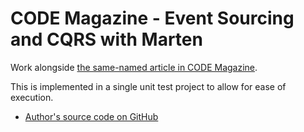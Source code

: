 # CODE Magazine - Event Sourcing and CQRS with Marten

Work alongside [the same-named article in CODE Magazine](https://www.codemag.com/Article/2209071/Event-Sourcing-and-CQRS-with-Marten).

This is implemented in a single unit test project to allow for ease of execution.

- [Author's source code on GitHub](https://github.com/jeremydmiller/EventSourcingWithMarten)
